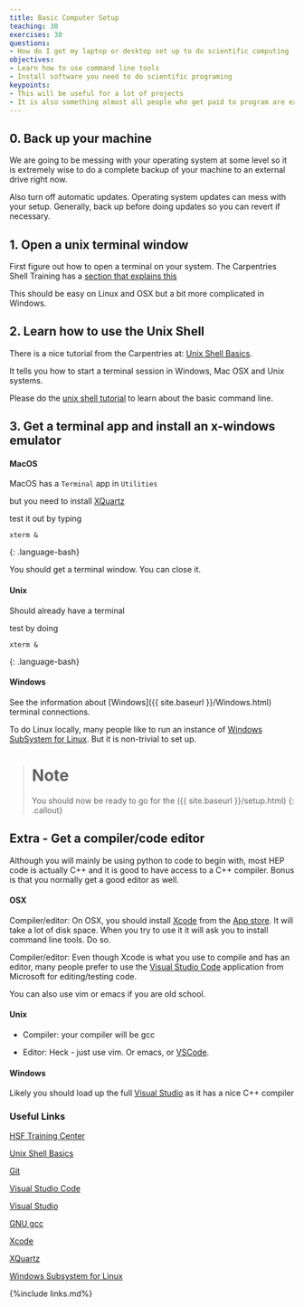 ```yaml
---
title: Basic Computer Setup  
teaching: 30
exercises: 30
questions:
- How do I get my laptop or desktop set up to do scientific computing
objectives:
- Learn how to use command line tools
- Install software you need to do scientific programing
keypoints:
- This will be useful for a lot of projects
- It is also something almost all people who get paid to program are expected to know well
---
```


## 0. Back up your machine

We are going to be messing with your operating system at some level so it is extremely wise to do a complete backup of your machine to an external drive right now.

Also turn off automatic updates.  Operating system updates can mess with your setup.  Generally, back up before doing updates so you can revert if necessary.

## 1. Open a unix terminal window

First figure out how to open a terminal on your system.  The Carpentries Shell Training has a [section that explains this][New Shell]

This should be easy on Linux and OSX but a bit more complicated in Windows.

<!---
On Linux use xterm, on OSX go to Utilities and start a Terminal.

On Windows it's a bit more complicated as the underlying operating system is not a unix variant.

> We suggest using the [Windows Subsystem for Linux](https://learn.microsoft.com/en-us/windows/wsl/about) (WSL). That page has download instructions.

-->

## 2. Learn how to use the Unix Shell

<!-- First figure out [how to open a terminal on your system][New Shell]
-->

There is a nice tutorial from the Carpentries at: [Unix Shell Basics][Unix Shell Basics].

It tells you how to start a terminal session in Windows, Mac OSX and Unix systems.

Please do the [unix shell tutorial][Unix Shell Basics] to learn about the basic command line.


## 3. Get a terminal app and install an x-windows emulator

#### MacOS

MacOS  has a `Terminal` app in `Utilities`

but you need to install [XQuartz][XQuartz]

test it out by typing

~~~
xterm &
~~~
{: .language-bash}

You should get a terminal window. You can close it.


#### Unix

Should already have a terminal

test by doing

~~~
xterm &
~~~
{: .language-bash}

#### Windows

See the information about [Windows]({{ site.baseurl }}/Windows.html) terminal connections. 

To do Linux locally, many people like to run an instance of [Windows SubSystem for Linux](https://learn.microsoft.com/en-us/windows/wsl/about).  But it is non-trivial to set up. 

> # Note
> You should now be ready to go for the ({{ site.baseurl }}/setup.html) 
{: .callout}

## Extra - Get a compiler/code editor

Although you will mainly be using python to code to begin with, most HEP code is actually C++ and it is good to have access to a C++ compiler.  Bonus is that you normally get a good editor as well.

#### OSX
Compiler/editor: On OSX, you should install [Xcode][Xcode] from the [App store](https://www.apple.com/app-store/).  It will take a lot of disk space. When you try to use it it will ask you to install command line tools.  Do so.

Compiler/editor: Even though Xcode is what you use to compile and has an editor, many people prefer to use the [Visual Studio Code](https://code.visualstudio.com) application from Microsoft for editing/testing code.

You can also use vim or emacs if you are old school.

#### Unix
- Compiler: your compiler will be gcc

- Editor: Heck - just use vim. Or emacs, or [VSCode][Visual Studio Code].

#### Windows
Likely you should load up the full [Visual Studio][Visual Studio] as it has a nice C++ compiler


### Useful Links

[HSF Training Center][HSF Training Center]

[Unix Shell Basics][Unix Shell Basics]

[Git][Git]

[Visual Studio Code][Visual Studio Code]

[Visual Studio][Visual Studio]

[GNU gcc][GNU gcc]

[Xcode][Xcode]

[XQuartz][XQuartz]

[Windows Subsystem for Linux][Windows Subsystem for Linux]

{%include links.md%}

[New Shell]: https://swcarpentry.github.io/shell-novice/#open-a-new-shell
[HSF Training Center]: https://hsf-training.org/training-center/
[Windows Subsystem for Linux]: https://learn.microsoft.com/en-us/windows/wsl/about
[Unix Shell Basics]: https://swcarpentry.github.io/shell-novice/
[Git]: https://swcarpentry.github.io/git-novice
[Visual Studio Code]: https://code.visualstudio.com
[Visual Studio]:https://visualstudio.microsoft.com/vs/
[GNU gcc]: https://gcc.gnu.org
[App Store]: https://www.apple.com/app-store/
[Xcode]: https://developer.apple.com/xcode/
[XQuartz]: https://www.xquartz.org
